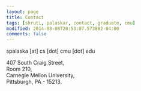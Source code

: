 ```yaml
---
layout: page
title: Contact
tags: [shruti, palaskar, contact, graduate, cmu]
modified: 2014-08-08T20:53:07.573882-04:00
comments: false
---
```


spalaska [at] cs [dot] cmu [dot] edu  

407 South Craig Street,  
Room 210,  
Carnegie Mellon University,  
Pittsburgh, PA - 15213.  
